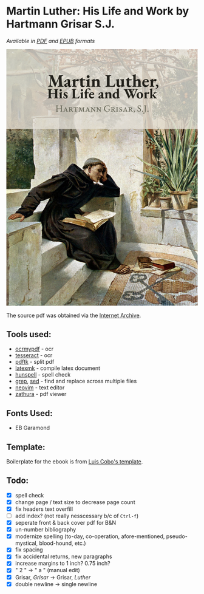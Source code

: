 # Martin Luther: His Life and Work by Hartmann Grisar S.J.
_Available in [PDF](https://github.com/inVariabl/MLuther/blob/main/new/ebook.pdf) and [EPUB](https://github.com/inVariabl/MLuther/blob/main/new/ebook.epub) formats_

[![Click to obtain ebook PDF](cover.png)](https://github.com/inVariabl/MLuther/blob/main/new/ebook.pdf)

The source pdf was obtained via the [Internet Archive](https://archive.org/details/martinlutherhisl0000gris).

## Tools used:
* [ocrmypdf](https://github.com/ocrmypdf/OCRmyPDF) - ocr
* [tesseract](https://github.com/tesseract-ocr/tesseract) - ocr
* [pdftk](https://www.pdflabs.com/tools/pdftk-the-pdf-toolkit/) - split pdf
* [latexmk](https://ctan.org/pkg/latexmk/) - compile latex document
* [hunspell](https://hunspell.github.io/) - spell check
* [grep](https://www.gnu.org/software/grep/), [sed](https://www.gnu.org/software/sed/manual/sed.html) - find and replace across multiple files
* [neovim](https://neovim.io/) - text editor
* [zathura](https://pwmt.org/projects/zathura/) - pdf viewer

## Fonts Used:
* EB Garamond

## Template:
Boilerplate for the ebook is from [Luis Cobo's template](https://www.latextemplates.com/template/ebook).

## Todo:
- [x] spell check
- [x] change page / text size to decrease page count
- [x] fix headers text overfill
- [ ] add index? (not really nesscessary b/c of `Ctrl-f`)
- [x] seperate front & back cover pdf for B&N
- [x] un-number bibliography
- [x] modernize spelling (to-day, co-operation, afore-mentioned, pseudo-mystical, blood-hound, etc.)
- [x] fix spacing
- [x] fix accidental returns, new paragraphs
- [x] increase margins to 1 inch? 0.75 inch?
- [x] " 2 " -> " a " (manual edit)
- [x] Grisar, _Grisar_ -> Grisar, _Luther_
- [x] double newline -> single newline
